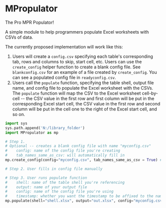 # MPropulator #
The Pro MPR Populator!

A simple module to help programmers populate Excel worksheets with CSVs of data.

The currently proposed implementation will work like this:

1. Users will create a `config.csv` specifying each table's corresponding tab, rows and columns to skip, start cell, etc. Users can use the `create_config` helper function to create a blank config file. See `blankconfig.csv` for an example of a file created by `create_config`. You can see a populated config file in `readyconfig.csv`.
2. Users call the `populate` function, specifying the table shell, output file name, and config file to populate the Excel worksheet with the CSVs. The `populate` function will map the CSV to the Excel worksheet cell-by-cell -- the CSV value in the first row and first column will be put in the corresponding Excel start cell, the CSV value in the first row and second column will be put in the cell one to the right of the Excel start cell, and so on.

```python
import sys
sys.path.append('N:/library_folder')
import MPropulator as mp

# Step 1.
# Optional -- creates a blank config file with name "myconfig.csv"
#    config: name of the config file you're creating
#    tab_names_same_as_csv: will automatically fill in 
mp.create_config(config="myconfig.csv", tab_names_same_as_csv = True) # optional shell for config file

# Step 2. User fills in config file manually

# Step 3. User runs populate function
#    shell: name of the table shell you're referencing
#    output: name of your output file
#    config: name of the config file you're using
#    timestamp: whether you want the timestamp to be affixed to the name (defaults to True)
mp.populate(shell="shell.xlsx", output="out.xlsx", config="myconfig.csv", timestamp=True)
```